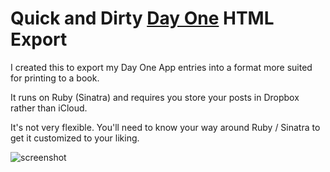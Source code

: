 # Quick and Dirty [Day One][1] HTML Export

I created this to export my Day One App entries into a format more
suited for printing to a book.

It runs on Ruby (Sinatra) and requires you store your posts in
Dropbox rather than iCloud.

It's not very flexible. You'll need to know your way around Ruby /
Sinatra to get it customized to your liking.

![screenshot](http://f.cl.ly/items/0d3N42390Z0f0g3p060M/Screen%20Shot%202014-03-22%20at%2011.25.58%20AM.png)

[1]: http://dayoneapp.com/
